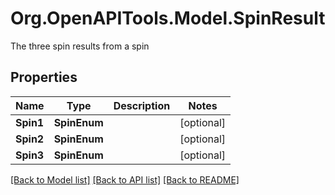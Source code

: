 # Org.OpenAPITools.Model.SpinResult
The three spin results from a spin

## Properties

Name | Type | Description | Notes
------------ | ------------- | ------------- | -------------
**Spin1** | **SpinEnum** |  | [optional] 
**Spin2** | **SpinEnum** |  | [optional] 
**Spin3** | **SpinEnum** |  | [optional] 

[[Back to Model list]](../README.md#documentation-for-models) [[Back to API list]](../README.md#documentation-for-api-endpoints) [[Back to README]](../README.md)

